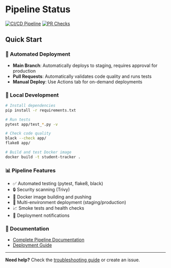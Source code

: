 # Pipeline Status

[![CI/CD Pipeline](https://github.com/bonaventuresimeon/NativeSeries/actions/workflows/ci-cd.yml/badge.svg)](https://github.com/bonaventuresimeon/NativeSeries/actions/workflows/ci-cd.yml)
[![PR Checks](https://github.com/bonaventuresimeon/NativeSeries/actions/workflows/pr-checks.yml/badge.svg)](https://github.com/bonaventuresimeon/NativeSeries/actions/workflows/pr-checks.yml)

## Quick Start

### 🚀 Automated Deployment
- **Main Branch**: Automatically deploys to staging, requires approval for production
- **Pull Requests**: Automatically validates code quality and runs tests
- **Manual Deploy**: Use Actions tab for on-demand deployments

### 🧪 Local Development
```bash
# Install dependencies
pip install -r requirements.txt

# Run tests
pytest app/test_*.py -v

# Check code quality
black --check app/
flake8 app/

# Build and test Docker image
docker build -t student-tracker .
```

### 📊 Pipeline Features
- ✅ Automated testing (pytest, flake8, black)
- 🔒 Security scanning (Trivy)
- 🐳 Docker image building and pushing
- 🚀 Multi-environment deployment (staging/production)
- 📈 Smoke tests and health checks
- 🔔 Deployment notifications

### 📖 Documentation
- [Complete Pipeline Documentation](../docs/PIPELINE.md)
- [Deployment Guide](../docs/DEPLOYMENT.md)

---

**Need help?** Check the [troubleshooting guide](../docs/PIPELINE.md#troubleshooting) or create an issue.